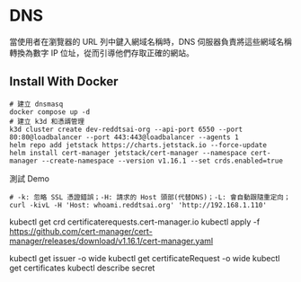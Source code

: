 # DNS

當使用者在瀏覽器的 URL 列中鍵入網域名稱時，DNS 伺服器負責將這些網域名稱轉換為數字 IP 位址，從而引導他們存取正確的網站。

## Install With Docker

```
# 建立 dnsmasq
docker compose up -d
# 建立 k3d 和憑諝管理
k3d cluster create dev-reddtsai-org --api-port 6550 --port 80:80@loadbalancer --port 443:443@loadbalancer --agents 1
helm repo add jetstack https://charts.jetstack.io --force-update
helm install cert-manager jetstack/cert-manager --namespace cert-manager --create-namespace --version v1.16.1 --set crds.enabled=true
```

測試 Demo

```
# -k: 忽略 SSL 憑證錯誤；-H: 請求的 Host 頭部(代替DNS)；-L: 會自動跟隨重定向；
curl -kivL -H 'Host: whoami.reddtsai.org' 'http://192.168.1.110'
```

kubectl get crd certificaterequests.cert-manager.io
kubectl apply -f https://github.com/cert-manager/cert-manager/releases/download/v1.16.1/cert-manager.yaml

kubectl get issuer -o wide
kubectl get certificateRequest -o wide
kubectl get certificates
kubectl describe secret <secret name>

